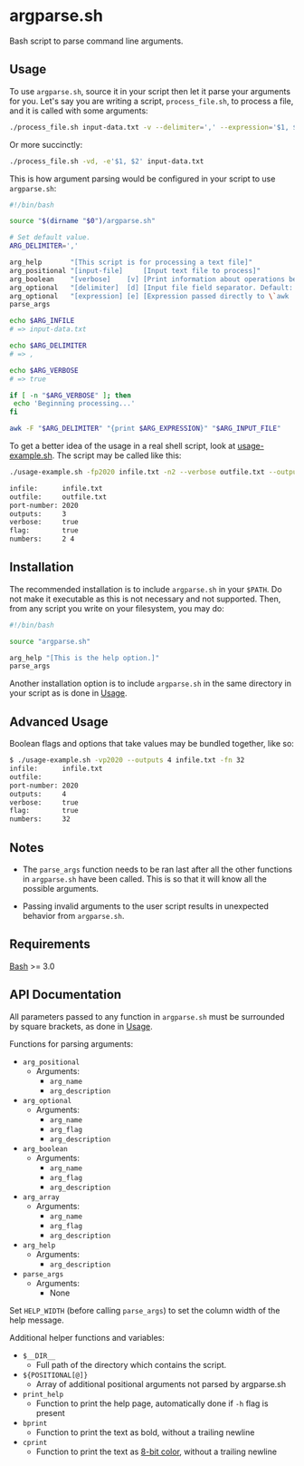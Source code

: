 # argparse.sh

Bash script to parse command line arguments.

## Usage

To use `argparse.sh`, source it in your script then let it parse your arguments for you.
Let's say you are writing a script, `process_file.sh`, to process a file, and it is called
with some arguments:

```bash
./process_file.sh input-data.txt -v --delimiter=',' --expression='$1, $2'
```

Or more succinctly:

```bash
./process_file.sh -vd, -e'$1, $2' input-data.txt
```

This is how argument parsing would be configured in your script to use `argparse.sh`:

```bash
#!/bin/bash

source "$(dirname "$0")/argparse.sh"

# Set default value.
ARG_DELIMITER=','

arg_help       "[This script is for processing a text file]"
arg_positional "[input-file]     [Input text file to process]"
arg_boolean    "[verbose]    [v] [Print information about operations being performed]"
arg_optional   "[delimiter]  [d] [Input file field separator. Default: '$ARG_DELIMITER']"
arg_optional   "[expression] [e] [Expression passed directly to \`awk '{print ...}'\`]"
parse_args

echo $ARG_INFILE
# => input-data.txt

echo $ARG_DELIMITER
# => ,

echo $ARG_VERBOSE
# => true

if [ -n "$ARG_VERBOSE" ]; then
 echo 'Beginning processing...'
fi

awk -F "$ARG_DELIMITER" "{print $ARG_EXPRESSION}" "$ARG_INPUT_FILE"
```

To get a better idea of the usage in a real shell script, look at
[usage-example.sh](https://github.com/maneyko/argparse.sh/blob/master/usage-example.sh).
The script may be called like this:

```bash
./usage-example.sh -fp2020 infile.txt -n2 --verbose outfile.txt --outputs 3 -n 4

infile:      infile.txt
outfile:     outfile.txt
port-number: 2020
outputs:     3
verbose:     true
flag:        true
numbers:     2 4
```

## Installation

The recommended installation is to include `argparse.sh` in your `$PATH`. Do not make
it executable as this is not necessary and not supported. Then, from any script you write
on your filesystem, you may do:

```bash
#!/bin/bash

source "argparse.sh"

arg_help "[This is the help option.]"
parse_args
```

Another installation option is to include `argparse.sh` in the same directory in your script
as is done in [Usage](#usage).

## Advanced Usage

Boolean flags and options that take values may be bundled together, like so:

```bash
$ ./usage-example.sh -vp2020 --outputs 4 infile.txt -fn 32
infile:      infile.txt
outfile:
port-number: 2020
outputs:     4
verbose:     true
flag:        true
numbers:     32
```

## Notes

* The `parse_args` function needs to be ran last after all the other functions in `argparse.sh` have been called.
  This is so that it will know all the possible arguments.

* Passing invalid arguments to the user script results in unexpected behavior from `argparse.sh`.

## Requirements

[Bash](https://en.wikipedia.org/wiki/Bash_(Unix_shell)) >= 3.0

## API Documentation

All parameters passed to any function in `argparse.sh` must be surrounded by square brackets,
as done in [Usage](#usage).

Functions for parsing arguments:

* `arg_positional`
  * Arguments:
    - `arg_name`
    - `arg_description`
* `arg_optional`
  * Arguments:
    - `arg_name`
    - `arg_flag`
    - `arg_description`
* `arg_boolean`
  * Arguments:
    - `arg_name`
    - `arg_flag`
    - `arg_description`
* `arg_array`
  * Arguments:
    - `arg_name`
    - `arg_flag`
    - `arg_description`
* `arg_help`
  * Arguments:
    - `arg_description`
* `parse_args`
  * Arguments:
    - None

Set `HELP_WIDTH` (before calling `parse_args`) to set the column width of the help message.

Additional helper functions and variables:

* `$__DIR__`
  - Full path of the directory which contains the script.
* `${POSITIONAL[@]}`
  - Array of additional positional arguments not parsed by argparse.sh
* `print_help`
  - Function to print the help page, automatically done if `-h` flag is present
* `bprint`
  - Function to print the text as bold, without a trailing newline
* `cprint`
  - Function to print the text as [8-bit color](https://en.wikipedia.org/wiki/ANSI_escape_code#8-bit),
    without a trailing newline
